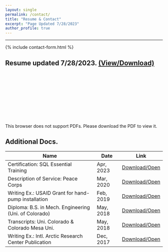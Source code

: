 ```yaml
---
layout: single
permalink: /contact/
title: "Resume & Contact"
excerpt: "Page Updated 7/28/2023"
author_profile: true
---
```


****

{% include contact-form.html %}

## Resume updated 7/28/2023.  [(View/Download)](https://drive.google.com/file/d/11Z2pVD9qDoj6I8fSNcER-WGuScgtMLos/view?usp=sharing)
<object data="https://drive.google.com/file/d/11Z2pVD9qDoj6I8fSNcER-WGuScgtMLos/view?usp=sharing" type="application/pdf" width="700px" height="1000px">
    <embed src="https://drive.google.com/file/d/11Z2pVD9qDoj6I8fSNcER-WGuScgtMLos/view?usp=sharing">
        <p>This browser does not support PDFs. Please download the PDF to view it.</p>
    </embed>
</object>

## Additional Docs.

| Name                                                    |          Date    | Link                                           |
| ------------------------------------------------------- | ---------------- | ----------------------------------------------------- |
| Certification: SQL Essential Training                   | Apr, 2023        | [Download/Open](https://drive.google.com/file/d/15LqEmV9uV0N6gBASMcIoafuzN2-kebXO/view?usp=sharing) |
| Description of Service: Peace Corps                     | Mar, 2020        | [Download/Open](https://drive.google.com/file/d/11ZaPUrnf7VN79G4dkq5_TDpeymEEPY3-/view?usp=sharing) |
| Writing Ex.: USAID Grant for hand-pump installation     | Feb, 2019        | [Download/Open](https://drive.google.com/file/d/1h0CrHkQrbIzCY4GLJJV2nh-DOYJKQarl/view?usp=sharing) |
| Diploma: B.S. in Mech. Engineering (Uni. of Colorado)   | May, 2018        | [Download/Open](https://drive.google.com/file/d/1oBv4kTNlm8Fmbb_z-_oYpcUKwIrj2gZd/view?usp=sharing) |
| Transcripts: Uni. Colorado & Colorado Mesa Uni.         | May, 2018        | [Download/Open](https://drive.google.com/file/d/1LupGH6OphaqLxqiRr65Nd5BwfJFHbbCY/view?usp=sharing) |
| Writing Ex.: Intl. Arctic Research Center Publication   | Dec, 2017        | [Download/Open](https://drive.google.com/file/d/1DvXGOnyaiveR1j7bK40JCILnoW2wncAt/view?usp=sharing) |
